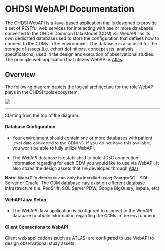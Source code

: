 # OHDSI WebAPI Documentation

The OHDSI WebAPI is a Java-based application that is designed to provide a set of RESTful web services for interacting with one or more databases converted to the OHDSI Common Data Model (CDM) v5. WebAPI has its own dedicated database used to store the configuration that defines how to connect to the CDMs in the environment. The database is also used for the storage of assets (i.e. cohort definitions, concept sets, analysis specifications) used in the design and execution of observational studies. The principle web application that utilizes WebAPI is [Atlas](https://github.com/OHDSI/Atlas).

## Overview

The following diagram depicts the logical architecture for the role WebAPI plays in the OHDSI tools ecosystem:

<img src="images/WebAPI-Configuration.png">


--------------

Starting from the top of the diagram:

#### Database Configuration

- Your environment should contain one or more databases with patient level data converted to the CDM v5. If you do not have this available, you won't be able to fully utilize WebAPI.

- The WebAPI database is established to hold JDBC connection information regarding for each CDM you would like to use via WebAPI. It also stores the design assets that are developed through [Atlas](https://github.com/OHDSI/Atlas).

**Note:** WebAPI's database can only be installed using PostgreSQL, SQL Server or Oracle. The CDM database may exist on different database infrastructure (i.e. RedShift, SQL Server PDW, Google BigQuery, Impala, etc)

#### WebAPI Java Setup

- The WebAPI Java application is configured to connect to the WebAPI database to obtain information regarding the CDMs in the environment.

#### Client Connections to WebAPI

Client web applications (such as ATLAS) are configured to use WebAPI to design observational study assets.
